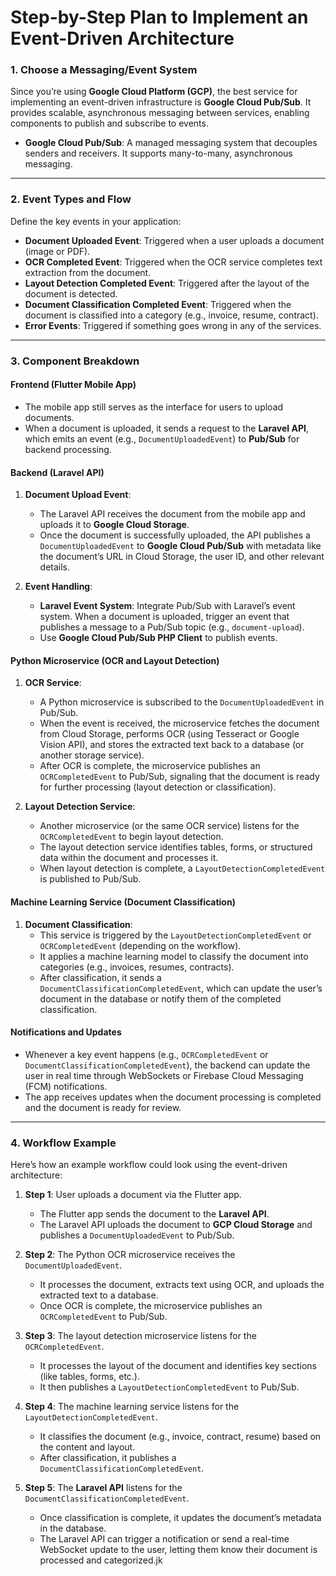 # Step-by-Step Plan to Implement an Event-Driven Architecture

### 1. Choose a Messaging/Event System

Since you’re using **Google Cloud Platform (GCP)**, the best service for implementing an event-driven infrastructure is **Google Cloud Pub/Sub**. It provides scalable, asynchronous messaging between services, enabling components to publish and subscribe to events.

- **Google Cloud Pub/Sub**: A managed messaging system that decouples senders and receivers. It supports many-to-many, asynchronous messaging.

---

### 2. Event Types and Flow

Define the key events in your application:

- **Document Uploaded Event**: Triggered when a user uploads a document (image or PDF).
- **OCR Completed Event**: Triggered when the OCR service completes text extraction from the document.
- **Layout Detection Completed Event**: Triggered after the layout of the document is detected.
- **Document Classification Completed Event**: Triggered when the document is classified into a category (e.g., invoice, resume, contract).
- **Error Events**: Triggered if something goes wrong in any of the services.

---

### 3. Component Breakdown

#### **Frontend (Flutter Mobile App)**

- The mobile app still serves as the interface for users to upload documents.
- When a document is uploaded, it sends a request to the **Laravel API**, which emits an event (e.g., `DocumentUploadedEvent`) to **Pub/Sub** for backend processing.

#### **Backend (Laravel API)**

1. **Document Upload Event**:
   - The Laravel API receives the document from the mobile app and uploads it to **Google Cloud Storage**.
   - Once the document is successfully uploaded, the API publishes a `DocumentUploadedEvent` to **Google Cloud Pub/Sub** with metadata like the document’s URL in Cloud Storage, the user ID, and other relevant details.

2. **Event Handling**:
   - **Laravel Event System**: Integrate Pub/Sub with Laravel’s event system. When a document is uploaded, trigger an event that publishes a message to a Pub/Sub topic (e.g., `document-upload`).
   - Use **Google Cloud Pub/Sub PHP Client** to publish events.

#### **Python Microservice (OCR and Layout Detection)**

1. **OCR Service**:
   - A Python microservice is subscribed to the `DocumentUploadedEvent` in Pub/Sub.
   - When the event is received, the microservice fetches the document from Cloud Storage, performs OCR (using Tesseract or Google Vision API), and stores the extracted text back to a database (or another storage service).
   - After OCR is complete, the microservice publishes an `OCRCompletedEvent` to Pub/Sub, signaling that the document is ready for further processing (layout detection or classification).

2. **Layout Detection Service**:
   - Another microservice (or the same OCR service) listens for the `OCRCompletedEvent` to begin layout detection.
   - The layout detection service identifies tables, forms, or structured data within the document and processes it.
   - When layout detection is complete, a `LayoutDetectionCompletedEvent` is published to Pub/Sub.

#### **Machine Learning Service (Document Classification)**

1. **Document Classification**:
   - This service is triggered by the `LayoutDetectionCompletedEvent` or `OCRCompletedEvent` (depending on the workflow).
   - It applies a machine learning model to classify the document into categories (e.g., invoices, resumes, contracts).
   - After classification, it sends a `DocumentClassificationCompletedEvent`, which can update the user’s document in the database or notify them of the completed classification.

#### **Notifications and Updates**

- Whenever a key event happens (e.g., `OCRCompletedEvent` or `DocumentClassificationCompletedEvent`), the backend can update the user in real time through WebSockets or Firebase Cloud Messaging (FCM) notifications.
- The app receives updates when the document processing is completed and the document is ready for review.

---

### 4. Workflow Example

Here’s how an example workflow could look using the event-driven architecture:

1. **Step 1**: User uploads a document via the Flutter app.
   - The Flutter app sends the document to the **Laravel API**.
   - The Laravel API uploads the document to **GCP Cloud Storage** and publishes a `DocumentUploadedEvent` to Pub/Sub.

2. **Step 2**: The Python OCR microservice receives the `DocumentUploadedEvent`.
   - It processes the document, extracts text using OCR, and uploads the extracted text to a database.
   - Once OCR is complete, the microservice publishes an `OCRCompletedEvent` to Pub/Sub.

3. **Step 3**: The layout detection microservice listens for the `OCRCompletedEvent`.
   - It processes the layout of the document and identifies key sections (like tables, forms, etc.).
   - It then publishes a `LayoutDetectionCompletedEvent` to Pub/Sub.

4. **Step 4**: The machine learning service listens for the `LayoutDetectionCompletedEvent`.
   - It classifies the document (e.g., invoice, contract, resume) based on the content and layout.
   - After classification, it publishes a `DocumentClassificationCompletedEvent`.

5. **Step 5**: The **Laravel API** listens for the `DocumentClassificationCompletedEvent`.
   - Once classification is complete, it updates the document’s metadata in the database.
   - The Laravel API can trigger a notification or send a real-time WebSocket update to the user, letting them know their document is processed and categorized.jk
